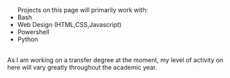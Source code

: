 <ul>Projects on this page will primarily work with:
  <li>Bash</li>
  <li>Web Design (HTML,CSS,Javascript)</li>
  <li>Powershell</li>
  <li>Python</li>
   </ul>
   <br>
   As I am working on a transfer degree at the moment, my level of activity on here will vary greatly throughout the academic year.
<br>
<br>
